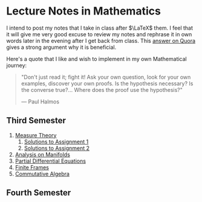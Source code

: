 # Lecture Notes in Mathematics

I intend to post my notes that I take in class after $\LaTeX$ them. I feel that it will give me very good excuse to review my notes and rephrase it in own words later in the evening after I get back from class. This [answer on Quora](https://qr.ae/pvMgZv) gives a strong argument why it is beneficial.

Here's a quote that I like and wish to implement in my own Mathematical journey:

> "Don't just read it; fight it! Ask your own question, look for your own examples, discover your own proofs. Is the hypothesis necessary? Is the converse true?$\ldots$ Where does the proof use the hypothesis?"
>
> — Paul Halmos

## Third Semester

1. [Measure Theory](https://raw.githubusercontent.com/ashishKujur7/lectureNotes/main/Lecture%20Notes%20in%20Measure%20Theory/main.pdf)
   1. [Solutions to Assignment 1](https://github.com/ashishKujur7/AssignmentRepository/raw/main/Measure-Theory-Assignment-1/Assignment-1.pdf)
   2. [Solutions to Assignment 2](https://youtu.be/dQw4w9WgXcQ)
2. [Analysis on Manifolds](https://github.com/ashishKujur7/lectureNotes/raw/main/Lecture%20Notes%20in%20Analysis%20on%20Manifolds/main.pdf)
3. [Partial Differential Equations](https://github.com/ashishKujur7/lectureNotes/raw/main/Lecture%20Notes%20in%20Partial%20Differential%20Equations/main.pdf)
4. [Finite Frames](https://raw.githubusercontent.com/ashishKujur7/Lecture-Notes/main/Lecture%20Notes%20in%20Finite%20Frames/main.pdf)
5. [Commutative Algebra](https://raw.githubusercontent.com/ashishKujur7/Lecture-Notes/main/Lecture%20Notes%20in%20Commutative%20Algebra/main.pdf)

## Fourth Semester
